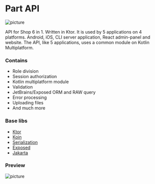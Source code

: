 Part API
===================

![picture](https://keygenqt.github.io/km-shop/data/github-preview/preview-api.png)

API for Shop 6 in 1. Written in Ktor. It is used by 5 applications on 4 platforms. Android, iOS, CLI
server application, React admin-panel and website. The API, like 5 applications, uses a common
module on Kotlin Multiplatform.

### Contains

* Role division
* Session authorization
* Kotlin multiplatform module
* Validation
* JetBrains/Exposed ORM and RAW query
* Error processing
* Uploading files
* And much more

### Base libs

* [Ktor](https://ktor.io/)
* [Koin](https://insert-koin.io/docs/reference/koin-ktor/ktor)
* [Serialization](https://kotlinlang.org/docs/serialization.html)
* [Exposed](https://github.com/JetBrains/Exposed)
* [Jakarta](https://beanvalidation.org/)

### Preview

![picture](/km-shop/data/api/Screenshot_2022-11-17_at_18.04.51.png)